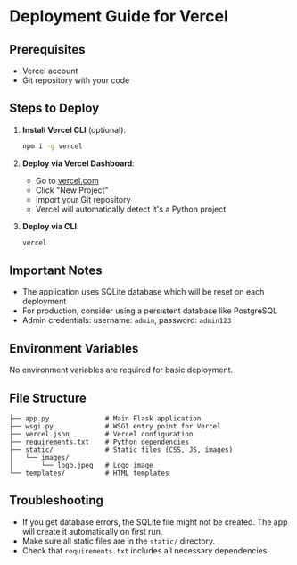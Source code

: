 # Deployment Guide for Vercel

## Prerequisites
- Vercel account
- Git repository with your code

## Steps to Deploy

1. **Install Vercel CLI** (optional):
   ```bash
   npm i -g vercel
   ```

2. **Deploy via Vercel Dashboard**:
   - Go to [vercel.com](https://vercel.com)
   - Click "New Project"
   - Import your Git repository
   - Vercel will automatically detect it's a Python project

3. **Deploy via CLI**:
   ```bash
   vercel
   ```

## Important Notes

- The application uses SQLite database which will be reset on each deployment
- For production, consider using a persistent database like PostgreSQL
- Admin credentials: username: `admin`, password: `admin123`

## Environment Variables

No environment variables are required for basic deployment.

## File Structure

```
├── app.py              # Main Flask application
├── wsgi.py             # WSGI entry point for Vercel
├── vercel.json         # Vercel configuration
├── requirements.txt    # Python dependencies
├── static/             # Static files (CSS, JS, images)
│   └── images/
│       └── logo.jpeg   # Logo image
└── templates/          # HTML templates
```

## Troubleshooting

- If you get database errors, the SQLite file might not be created. The app will create it automatically on first run.
- Make sure all static files are in the `static/` directory.
- Check that `requirements.txt` includes all necessary dependencies.

